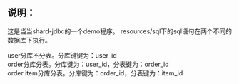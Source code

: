 说明：
--------------------------------------
这是当当shard-jdbc的一个demo程序。
resources/sql下的sql语句在两个不同的数据库下执行。

user分库不分表。分库键键为：user_id
<br/>
order分库分表。分库键为：user_id，分表键为：order_id
<br/>
order item分库分表。分库键为：order_id，分表键为：item_id
